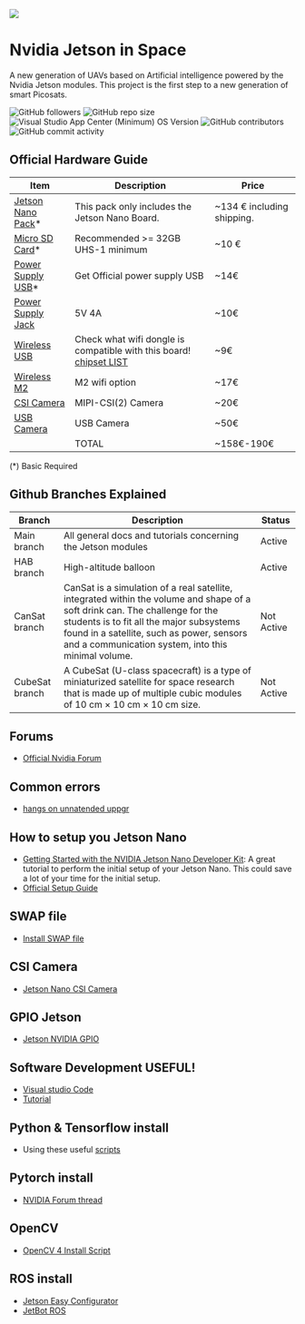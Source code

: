 ![](https://raw.githubusercontent.com/KalifiaBillal/Nvidia-Jetson-in-Space/main/Img/Jetson.png)

# Nvidia Jetson in Space

A new generation of UAVs based on Artificial intelligence powered by the Nvidia Jetson modules. This project is the first step to a new generation of smart Picosats.

<img alt="GitHub followers" src="https://img.shields.io/github/followers/kalifiabillal?color=yellow&label=kalifiabillal&style=for-the-badge">   <img alt="GitHub repo size" src="https://img.shields.io/github/repo-size/kalifiabillal/Android-Arduino-Automotive?style=for-the-badge">   <img alt="Visual Studio App Center (Minimum) OS Version" src="https://img.shields.io/visual-studio-app-center/releases/osver/kalifiabillal/Android-Arduino-Automotive/a87b9e745655355612fff4418953e0c3f7074250?style=for-the-badge">   <img alt="GitHub contributors" src="https://img.shields.io/github/contributors/Kalifiabillal/Android-Arduino-Automotive?color=green&style=for-the-badge">   <img alt="GitHub commit activity" src="https://img.shields.io/github/commit-activity/y/kalifiabillal/Android-Arduino-Automotive?style=for-the-badge">


## Official Hardware Guide

| Item  | Description  | Price  |
|---|---|---|
| [Jetson Nano Pack](https://www.nvidia.com/es-es/autonomous-machines/embedded-systems/jetson-nano/)*  |  This pack only includes the Jetson Nano Board.   |  ~134 € including shipping.|
|  [Micro SD Card](https://www.amazon.com/gp/product/B06XX29S9Q/ref=as_li_ss_tl?ie=UTF8&psc=1&linkCode=sl1&tag=jetsonhacks-20&linkId=cef2bdb66716da2f7134cdbbed3aa5b8&language=en_US)* |  Recommended >= 32GB UHS-1 minimum | ~10 € |
| [Power Supply USB](https://www.amazon.com/Official-Raspberry-Foundation-Power-Supply/dp/B0793FR8ZJ/ref=as_li_ss_tl?keywords=official+usb+raspberry+pi+power+supply&qid=1552391931&s=gateway&sr=8-4&linkCode=sl1&tag=thedailyack-20&linkId=2fe6fdc43dce40300082328e95458fff&language=en_US)*  | Get Official power supply USB  | ~14€ |
| [Power Supply Jack](https://es.aliexpress.com/item/Adaptador-de-corriente-de-5-V-DC-5-V-1-5A-2A-2-5A-3A-3/32967617602.html?spm=2114.search0204.3.46.4f52391dSr16Gx&transAbTest=ae803_3&ws_ab_test=searchweb0_0%2Csearchweb201602_10_10065_10068_319_10059_10884_317_10887_10696_321_322_10084_453_10083_454_10103_10618_10307_537_536%2Csearchweb201603_54%2CppcSwitch_0&algo_pvid=81805edb-1130-433d-8ad8-74e5bde90173&algo_expid=81805edb-1130-433d-8ad8-74e5bde90173-10) |  5V 4A |  ~10€ |
| [Wireless USB](https://www.amazon.es/Edimax-EW-7811UN-Adaptador-Interfaz-negro/dp/B003MTTJOY/ref=sr_1_1?__mk_es_ES=%C3%85M%C3%85%C5%BD%C3%95%C3%91&keywords=Edimax+EW-7811Un&qid=1556966774&s=electronics-accessories&sr=8-1) | Check what wifi dongle is compatible with this board! [chipset LIST](https://elinux.org/Jetson/Network_Adapters#List_of_desired_Wifi_chipset_drivers)  | ~9€  |
|   [Wireless M2](https://es.aliexpress.com/item/Dual-G-Band-2-4-5-GHz-Wifi-Bluetooth-Wlan-para-Intel-8265NGW-inal-mbrico-AC/32847646700.html?albbt=Google_7_shopping&isdl=y&slnk=&albslr=200151807&src=google&acnt=494-037-6276&aff_platform=google&crea=es32847646700&netw=u&plac=&albcp=1633820309&mtctp=&aff_short_key=UneMJZVf&gclid=CjwKCAjw8LTmBRBCEiwAbhh-6N0x3I3zol-4pdglsM6tc7XukFhhuQyGQJ0yJ2F0fcKbTPosJ9_WvBoC91wQAvD_BwE&albag=63890294393&albch=shopping&albagn=888888&gclsrc=aw.ds&trgt=539263010115&device=c) | M2 wifi option  |  ~17€ |
|  [CSI Camera](https://www.amazon.com/Raspberry-Pi-Camera-Module-Megapixel/dp/B01ER2SKFS/ref=as_li_ss_tl?keywords=raspberry+pi+camera+v2&qid=1554226144&s=electronics&sr=1-3&linkCode=sl1&tag=jetsonhacks-20&linkId=d83850d1e300144afae124acab8ab636&language=en_US) |  MIPI-CSI(2) Camera | ~20€ |
|  [USB Camera](https://www.amazon.com/Logitech-Widescreen-Calling-Recording-Desktop/dp/B006JH8T3S/ref=as_li_ss_tl?ie=UTF8&qid=1543709223&sr=8-3&keywords=logitech+c920+webcam&linkCode=sl1&tag=jetsonhacks-20&linkId=71cb7db6e3b4cee2ed9a3f758cd63969&language=en_US) |  USB Camera | ~50€ |
|   |  TOTAL | ~158€-190€ |

(*) Basic Required

## Github Branches Explained

| Branch  | Description  | Status  |
|---|---|---|
| Main branch  |  All general docs and tutorials concerning the Jetson modules   | Active |
| HAB branch |  High-altitude balloon  | Active |
| CanSat branch| CanSat is a simulation of a real satellite, integrated within the volume and shape of a soft drink can. The challenge for the students is to fit all the major subsystems found in a satellite, such as power, sensors and a communication system, into this minimal volume.  | Not Active |
| CubeSat branch |  A CubeSat (U-class spacecraft) is a type of miniaturized satellite for space research that is made up of multiple cubic modules of 10 cm × 10 cm × 10 cm size. | Not Active |

## Forums
* [Official Nvidia Forum](https://devtalk.nvidia.com/default/board/371/)

## Common errors
* [hangs on unnatended uppgr](https://forums.developer.nvidia.com/t/hangs-at-first-boot-at-waiting-for-unattended-upgr-to-exit/72686)

## How to setup you Jetson Nano
* [Getting Started with the NVIDIA Jetson Nano Developer Kit](https://blog.hackster.io/getting-started-with-the-nvidia-jetson-nano-developer-kit-43aa7c298797): A great tutorial to perform the initial setup of your Jetson Nano. This could save a lot of your time for the initial setup.
* [Official Setup Guide](https://developer.nvidia.com/embedded/learn/get-started-jetson-nano-devkit)

## SWAP file
* [Install SWAP file](https://github.com/JetsonHacksNano/installSwapfile)

## CSI Camera
* [Jetson Nano CSI Camera](https://github.com/JetsonHacksNano/CSI-Camera)

## GPIO Jetson
* [Jetson NVIDIA GPIO](https://github.com/NVIDIA/jetson-gpio)

## Software Development USEFUL!
* [Visual studio Code](https://www.jetsonhacks.com/2019/10/01/jetson-nano-visual-studio-code-python/)
* [Tutorial](https://havedatawilltrain.com/got-nano-will-code/)

## Python & Tensorflow install
* Using these useful [scripts](https://github.com/karaage0703/jetson-nano-tools)

## Pytorch install
* [NVIDIA Forum thread](https://devtalk.nvidia.com/default/topic/1049071/pytorch-for-jetson-nano/)

## OpenCV
* [OpenCV 4 Install Script](https://github.com/AastaNV/JEP/blob/master/script/install_opencv4.0.0_Nano.sh) 

## ROS install
* [Jetson Easy Configurator](https://github.com/rbonghi/jetson_easy)
* [JetBot ROS](https://github.com/dusty-nv/jetbot_ros)
